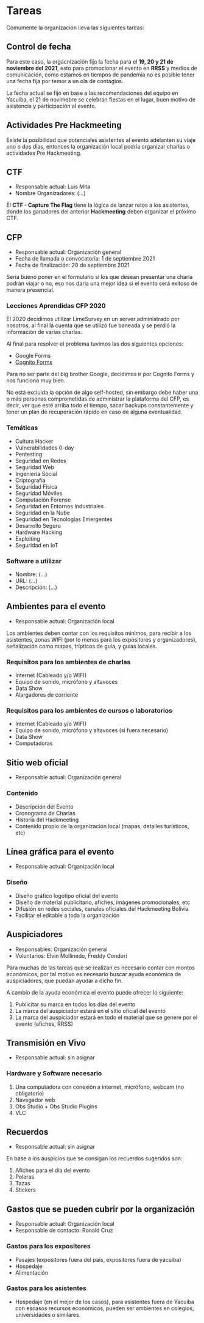# Tareas

Comumente la organización lleva las siguientes tareas:

## Control de fecha

Para este caso, la orgacnización fijo la fecha para el **19, 20 y 21 de noviembre del 2021**, esto para promocionar el evento en **RRSS** y medios de comunicación, como estamos en tiempos de pandemia no es posible tener una fecha fija por temor a un ola de contagios.

La fecha actual se fijó en base a las recomendaciones del equipo en Yacuiba, el 21 de novimebre se celebran fiestas en el lugar, buen motivo de asistencia y participación al evento.

## Actividades Pre Hackmeeting

Existe la posibilidad que potenciales asistentes al evento adelanten su viaje uno o dos días, entonces la organización local podría organizar charlas o actividades Pre Hackmeeting.

## CTF

- Responsable actual: Luis Mita
- Nombre Organizadores: (...)

El **CTF - Capture The Flag** tiene la lógica de lanzar retos a los asistentes, donde los ganadores del anterior **Hackmeeting** deben organizar el próximo CTF.

## CFP 

- Responsable actual: Organización general
- Fecha de llamada o convocatoria: 1 de septiembre 2021
- Fecha de finalización: 20 de septiembre 2021

Sería bueno poner en el formulario si los que desean presentar una charla podrán viajar o no, eso nos daría una mejor idea si el evento será exitoso de manera presencial.

### Lecciones Aprendidas CFP 2020

El 2020 decidimos utilizar LimeSurvey en un server administrado por nosotros, al final la cuenta que se utilizó fue baneada y se perdió la información de varias charlas.

Al final para resolver el problema tuvimos las dos siguientes opciones:
- Google Forms
- [Cognito Forms](https://www.cognitoforms.com/)

Para no ser parte del big brother Google, decidimos ir por Cognito Forms y nos funcionó muy bien. 

No está excluida la opción de algo self-hosted, sin embargo debe haber una o más personas comprometidas de administrar la plataforma del CFP, es decir, ver que esté arriba todo el tiempo, sacar backups constantemente y tener un plan de recuperación rápido en caso de alguna eventualidad.

### Temáticas

- Cultura Hacker
- Vulnerabilidades 0-day
- Pentesting
- Seguridad en Redes
- Seguridad Web
- Ingeniería Social
- Criptografía
- Seguridad Física
- Seguridad Móviles
- Computación Forense
- Seguridad en Entornos Industriales
- Seguridad en la Nube
- Seguridad en Tecnologías Emergentes
- Desarrollo Seguro
- Hardware Hacking
- Exploiting
- Seguridad en IoT

### Software a utilizar

- Nombre: (...)
- URL:  (...)
- Descripción: (...)

## Ambientes para el evento

- Responsable actual: Organización local

Los ambientes deben contar con los requisitos minimos, para recibir a los asistentes, zonas WIFI (por lo menos para los expositores y organizadores), señalización como mapas, trípticos de guía, y guías locales.

### Requisitos para los ambientes de charlas

- Internet (Cableado y/o WIFI)
- Equipo de sonido, micrófono y altavoces 
- Data Show
- Alargadores de corriente

### Requisitos para los ambientes de cursos o laboratorios

- Internet (Cableado y/o WIFI)
- Equipo de sonido, micrófono y altavoces (si fuera necesario)
- Data Show
- Computadoras

## Sitio web oficial

- Responsable actual: Organización general

### Contenido

- Descripción del Evento
- Cronograma  de Charlas
- Historia del Hackmeeting
- Contenido propio de la organización local (mapas, detalles turísticos, etc)

## Línea gráfica para el evento

- Responsable actual: Organización local

### Diseño

- Diseño gráfico logotipo oficial del evento
- Diseño de material publicitario, afiches, imágenes promocionales, etc
- Difusión en redes sociales, canales oficiales del Hackmeeting Bolivia
- Facilitar el editable a toda la organización

## Auspiciadores

- Responsables: Organización general
- Voluntarios: Elvin Mollinedo, Freddy Condori

Para muchas de las tareas que se realizan es necesario contar con montos económicos, por tal motivo es necesario buscar ayuda económica de auspiciadores, que puedan ayudar a dicho fin.

A cambio de la ayuda económica el evento puede ofrecer lo siguiente:

1.  Publicitar su marca en todos los días del evento
2. La marca del auspiciador estará en el sitio oficial del evento
3. La marca del auspiciador estará en todo el material que se genere por el evento (afiches, RRSS)

## Transmisión en Vivo

- Responsable actual:  sin asignar

### Hardware y Software necesario

1. Una computadora con conexión a internet, micrófono, webcam (no obligatorio)
2. Navegador web
3. Obs Studio + Obs Studio Plugins
4. VLC

## Recuerdos

- Responsable actual: sin asignar

En base a los auspicios que se consigan los recuerdos sugeridos son:

1. Afiches para el día del evento
2. Poleras
3. Tazas
4. Stickers

## Gastos que se pueden cubrir por la organización

- Responsable actual: Organización local
- Responsable de contacto: Ronald Cruz

### Gastos para los expositores

- Pasajes (expositores fuera del país, expositores fuera de yacuiba)
- Hospedaje
- Alimentación

### Gastos para los asistentes

- Hospedaje (en el mejor de los casos), para asistentes fuera de Yacuiba con escasos recursos económicos, pueden ser ambientes en colegios, universidades o similares.



